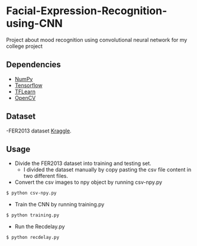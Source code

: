 # Facial-Expression-Recognition-using-CNN

Project about mood recognition using convolutional neural network for my college project

## Dependencies

- [NumPy](http://docs.scipy.org/doc/numpy-1.10.1/user/install.html)
- [Tensorflow](https://www.tensorflow.org/versions/r0.8/get_started/os_setup.html)
- [TFLearn](https://github.com/tflearn/tflearn#installation)
- [OpenCV](https://opencv-python-tutroals.readthedocs.io/en/latest/)

## Dataset

-FER2013 dataset [Kraggle](https://www.kaggle.com/c/challenges-in-representation-learning-facial-expression-recognition-challenge/data).

## Usage
* Divide the FER2013 dataset into training and testing set.
  * I divided the dataset manually by copy pasting the csv file content in two different files.
* Convert the csv images to npy object by running csv-npy.py
```bash
$ python csv-npy.py
```
* Train the CNN by running training.py 
```bash
$ python training.py
```
* Run the Recdelay.py
```bash
$ python recdelay.py
```

